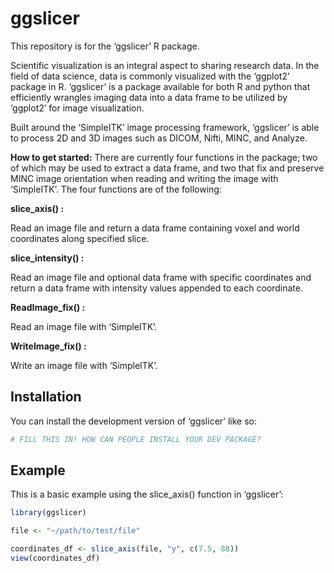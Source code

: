 
# ggslicer

<!-- badges: start -->

<!-- badges: end -->

This repository is for the ‘ggslicer’ R package.

Scientific visualization is an integral aspect to sharing research data.
In the field of data science, data is commonly visualized with the
‘ggplot2’ package in R. ‘ggslicer’ is a package available for both R and
python that efficiently wrangles imaging data into a data frame to be
utilized by ‘ggplot2’ for image visualization.

Built around the ‘SimpleITK’ image processing framework, ‘ggslicer’ is
able to process 2D and 3D images such as DICOM, Nifti, MINC, and
Analyze.

**How to get started:** There are currently four functions in the
package; two of which may be used to extract a data frame, and two that
fix and preserve MINC image orientation when reading and writing the
image with ‘SimpleITK’. The four functions are of the following:

**slice_axis() :**

Read an image file and return a data frame containing voxel and world
coordinates along specified slice.

**slice_intensity() :**

Read an image file and optional data frame with specific coordinates and
return a data frame with intensity values appended to each coordinate.

**ReadImage_fix() :**

Read an image file with ‘SimpleITK’.

**WriteImage_fix() :**

Write an image file with ‘SimpleITK’.

## Installation

You can install the development version of ‘ggslicer’ like so:

``` r
# FILL THIS IN! HOW CAN PEOPLE INSTALL YOUR DEV PACKAGE?
```

## Example

This is a basic example using the slice_axis() function in ‘ggslicer’:

``` r
library(ggslicer)

file <- "~/path/to/test/file"

coordinates_df <- slice_axis(file, "y", c(7.5, 88))
view(coordinates_df)
```

